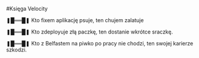 #Księga Velocity

❚█══█❚ Kto fixem aplikację psuje, ten chujem zalatuje

❚█══█❚ Kto zdeployuje złą paczkę, ten dostanie wkrótce sraczkę.

❚█══█❚ Kto z Belfastem na piwko po pracy nie chodzi, ten swojej karierze szkodzi.
